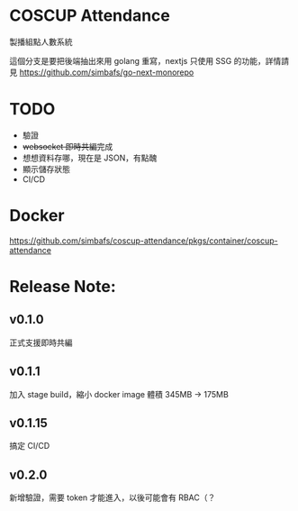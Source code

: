 # COSCUP Attendance

製播組點人數系統

這個分支是要把後端抽出來用 golang 重寫，nextjs 只使用 SSG 的功能，詳情請見 https://github.com/simbafs/go-next-monorepo

# TODO

-   驗證
-   ~~websocket 即時共編~~完成
-   想想資料存哪，現在是 JSON，有點醜
-   顯示儲存狀態
-   CI/CD

# Docker

https://github.com/simbafs/coscup-attendance/pkgs/container/coscup-attendance

# Release Note:

## v0.1.0

正式支援即時共編

## v0.1.1

加入 stage build，縮小 docker image 體積
345MB -> 175MB

## v0.1.15

搞定 CI/CD

## v0.2.0

新增驗證，需要 token 才能進入，以後可能會有 RBAC（？

